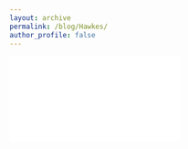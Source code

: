 ```yaml
---
layout: archive
permalink: /blog/Hawkes/
author_profile: false
---
```


<embed src="/Hawkes_Processes.pdf" type="application/pdf">